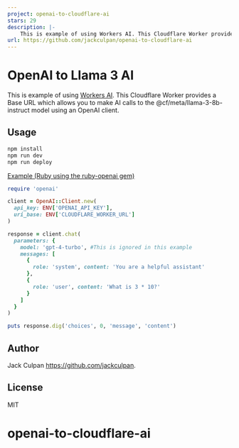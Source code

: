 ```yaml
---
project: openai-to-cloudflare-ai
stars: 29
description: |-
    This is example of using Workers AI. This Cloudflare Worker provides a Base URL which allows you to make AI calls to the @cf/meta/llama-3-8b-instruct model using an OpenAI client.
url: https://github.com/jackculpan/openai-to-cloudflare-ai
---
```


# OpenAI to Llama 3 AI

This is example of using [Workers AI](https://developers.cloudflare.com/workers-ai/). This Cloudflare Worker provides a Base URL which allows you to make AI calls to the @cf/meta/llama-3-8b-instruct model using an OpenAI client.

## Usage

```txt
npm install 
npm run dev
npm run deploy
```

[Example (Ruby using the ruby-openai gem)](https://github.com/alexrudall/ruby-openai)

```ruby
require 'openai'

client = OpenAI::Client.new(
  api_key: ENV['OPENAI_API_KEY'],
  uri_base: ENV['CLOUDFLARE_WORKER_URL']
)

response = client.chat(
  parameters: {
    model: 'gpt-4-turbo', #This is ignored in this example
    messages: [
      {
        role: 'system', content: 'You are a helpful assistant'
      },
      {
        role: 'user', content: 'What is 3 * 10?'
      }
    ]
  }
)

puts response.dig('choices', 0, 'message', 'content')
```


## Author

Jack Culpan <https://github.com/jackculpan>.

## License

MIT
# openai-to-cloudflare-ai


